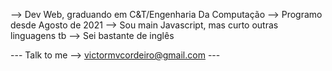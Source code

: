 --> Dev Web, graduando em C&T/Engenharia Da Computação
--> Programo desde Agosto de 2021
--> Sou main Javascript, mas curto outras linguagens tb
--> Sei bastante de inglês 

--- Talk to me -->  victormvcordeiro@gmail.com ---
